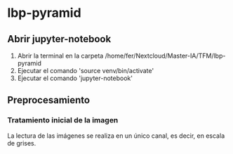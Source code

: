 # lbp-pyramid

## Abrir jupyter-notebook

1. Abrir la terminal en la carpeta /home/fer/Nextcloud/Master-IA/TFM/lbp-pyramid
2. Ejecutar el comando 'source venv/bin/activate'
3. Ejecutar el comando 'jupyter-notebook'

## Preprocesamiento

### Tratamiento inicial de la imagen

La lectura de las imágenes se realiza en un único canal, es decir, en escala de grises.



